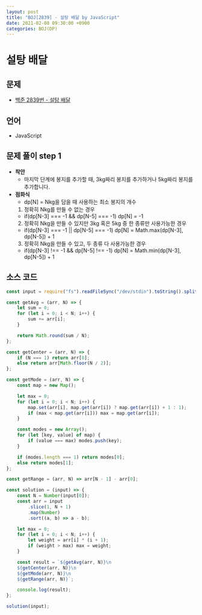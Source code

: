 ```yaml
---
layout: post
title: "BOJ[2839] - 설탕 배달 by JavaScript"
date: 2021-02-08 09:30:00 +0900
categories: BOJ(DP)
---
```


# 설탕 배달

## 문제

- [백준 2839번 - 설탕 배달](https://www.acmicpc.net/problem/2839)

## 언어

- JavaScript

## 문제 풀이 step 1

- **착안**
  - 마지막 단계에 봉지를 추가할 때, 3kg짜리 봉지를 추가하거나 5kg짜리 봉지를 추가합니다.
- **점화식**
  - dp[N] = Nkg을 담을 때 사용하는 최소 봉지의 개수
  1. 정확히 Nkg를 만들 수 없는 경우
  - if(dp[N-3] === -1 && dp[N-5] === -1) dp[N] = -1
  2. 정확히 Nkg을 만들 수 있지만 3kg 혹은 5kg 중 한 종류만 사용가능한 경우
  - if(dp[N-3] === -1 || dp[N-5] === -1) dp[N] = Math.max(dp[N-3], dp[N-5]) + 1
  3. 정확히 Nkg을 만들 수 있고, 두 종류 다 사용가능한 경우
  - if(dp[N-3] !== -1 && dp[N-5] !== -1) dp[N] = Math.min(dp[N-3], dp[N-5]) + 1

## 소스 코드

```jsx
const input = require("fs").readFileSync("/dev/stdin").toString().split("\n");

const getAvg = (arr, N) => {
	let sum = 0;
	for (let i = 0; i < N; i++) {
		sum += arr[i];
	}

	return Math.round(sum / N);
};

const getCenter = (arr, N) => {
	if (N === 1) return arr[0];
	else return arr[Math.floor(N / 2)];
};

const getMode = (arr, N) => {
	const map = new Map();

	let max = 0;
	for (let i = 0; i < N; i++) {
		map.set(arr[i], map.get(arr[i]) ? map.get(arr[i]) + 1 : 1);
		if (max < map.get(arr[i])) max = map.get(arr[i]);
	}

	const modes = new Array();
	for (let [key, value] of map) {
		if (value === max) modes.push(key);
	}

	if (modes.length === 1) return modes[0];
	else return modes[1];
};

const getRange = (arr, N) => arr[N - 1] - arr[0];

const solution = (input) => {
	const N = Number(input[0]);
	const arr = input
		.slice(1, N + 1)
		.map(Number)
		.sort((a, b) => a - b);

	let max = 0;
	for (let i = 0; i < N; i++) {
		let weight = arr[i] * (i + 1);
		if (weight > max) max = weight;
	}

	const result = `${getAvg(arr, N)}\n
    ${getCenter(arr, N)}\n
    ${getMode(arr, N)}\n
    ${getRange(arr, N)}`;

	console.log(result);
};

solution(input);
```
